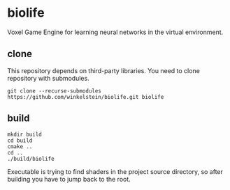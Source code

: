 # biolife

Voxel Game Engine for learning neural networks in the virtual environment.

## clone

This repository depends on third-party libraries. You need to clone repository with submodules.

```
git clone --recurse-submodules https://github.com/winkelstein/biolife.git biolife
```

## build

```
mkdir build
cd build
cmake ..
cd ..
./build/biolife
```

Executable is trying to find shaders in the project source directory, so after building you have to jump back to the root.

